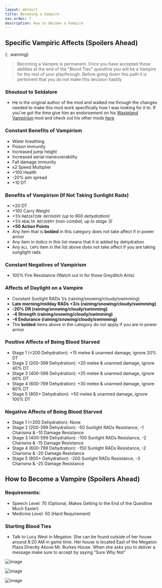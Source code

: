 ```yaml
---
layout: default
title: Becoming a Vampire
nav_order: 7
description: How to Become a Vampire
---
```


## Specific Vampiric Affects (Spoilers Ahead)

{: .warning}
> Becoming a Vampire is permanent. Once you have accepted these abilities at the end of the "Blood Ties" questline you will be a Vampire for the rest of your playthrough. Before going down this path it is pertninent that you do not make this decision hastily

### **Shoutout to Seldalore**
- He is the original author of the mod and walked me through the changes needed to make this mod work specifically how I was looking for it to. If you've got the time give him an endorsement on his [Wasteland Vampirism](https://www.nexusmods.com/newvegas/mods/79669?tab=files&BH=2) mod and check out his other mods [here](https://www.nexusmods.com/newvegas/users/459172)


### **Constant Benefits of Vampirism**
- Water breathing
- Poison immunity
- Increased jump height
- Increased aerial maneuverability
- Fall damage immunity
- x2 Speed Multiplier
- +100 Health
- -20% aim spread
- +10 DT

### **Benefits of Vampirism (If Not Taking Sunlight Rads)**
- +20 DT
- +100 Carry Weight
- _+1/s `RADIATION RECOVERY` (up to 900 dehydration)_
- _+1/s `HEALTH RECOVERY` (non-combat, up to stage 3)_
- **+50 Action Points**
- Any item that is **bolded** in this category does not take affect if in power armor
- Any item in *italics* in this list means that it is added by dehydration
- Any `ALL CAPS` item in the list above does not take affect if you are taking sunglight rads

### **Constant Negatives of Vampirism**
- 100% Fire Resistance (Watch out in for those Greyditch Ants)

### **Affects of Daylight on a Vampire**
- Constant Sunlight RADs 1/s  (raining/snowing/cloudy/swimming)
- **Late morning/midday RADs +3/s  (raining/snowing/cloudy/swimming)**
- **-20% DR  (raining/snowing/cloudy/swimming)**
- **-4 Strength  (raining/snowing/cloudy/swimming)**
- **-4 Endurance (raining/snowing/cloudy/swimming)**
- The **bolded** items above in the category do not apply if you are in power armor

### **Positive Affects of Being Blood Starved**
- Stage 1 (<200 Dehydration): +15 melee & unarmed damage, ignore 20% DT
- Stage 2 (200-399 Dehydration): +20 melee & unarmed damage, ignore 40% DT
- Stage 3 (400-599 Dehydration): +25 melee & unarmed damage, ignore 60% DT
- Stage 4 (600-799 Dehydration): +30 melee & unarmed damage, ignore 80% DT
- Stage 5 (800+ Dehydration): +50 melee & unarmed damage, ignore 100% DT

### **Negative Affects of Being Blood Starved**
- Stage 1 (<200 Dehydration): None
- Stage 2 (200-399 Dehydration): -50 Sunlight RADs Resistance, -1 Charisma & -10 Damage Resistance
- Stage 3 (400-599 Dehydration): -100 Sunlight RADs Resistance, -2 Charisma & -15 Damage Resistance
- Stage 4 (600-799 Dehydration): -150 Sunlight RADs Resistance, -2 Charisma & -20 Damage Resistance
- Stage 5 (800+ Dehydration): -200 Sunlight RADs Resistance, -3 Charisma & -25 Damage Resistance

## **How to Become a Vampire (Spoilers Ahead)**

### **Requirements:**
- Speech Level: 70 (Optional, Makes Getting to the End of the Questline Much Easier)
- Medicine Level: 50 (Hard Requirement)

### **Starting Blood Ties**

- Talk to Lucy West in Megaton. She can be found outside of her house around 8:20 AM in game time. Her house is located East of the Megaton Plaza Directly Above Mr. Burkes House. When she asks you to deliver a message make sure to accept by saying "Sure Why Not"

![image](https://user-images.githubusercontent.com/112358568/222064423-7c6dfa50-4ee4-452a-96e0-08a72aef5589.png)

![image](https://user-images.githubusercontent.com/112358568/222064647-a68b0019-b192-454b-8fcd-3b6470a4ca73.png)

![image](https://user-images.githubusercontent.com/112358568/222064584-5910d90c-3590-4232-bc94-7eed656dbd2d.png)

